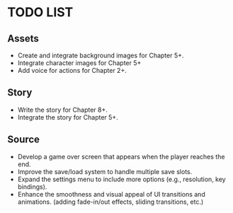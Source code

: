 # TODO LIST

## Assets

- Create and integrate background images for Chapter 5+.
- Integrate character images for Chapter 5+
- Add voice for actions for Chapter 2+.

## Story

- Write the story for Chapter 8+.
- Integrate the story for Chapter 5+.

## Source

- Develop a game over screen that appears when the player reaches the end.
- Improve the save/load system to handle multiple save slots.
- Expand the settings menu to include more options (e.g., resolution, key bindings).
- Enhance the smoothness and visual appeal of UI transitions and animations. (adding fade-in/out effects, sliding transitions, etc.)
